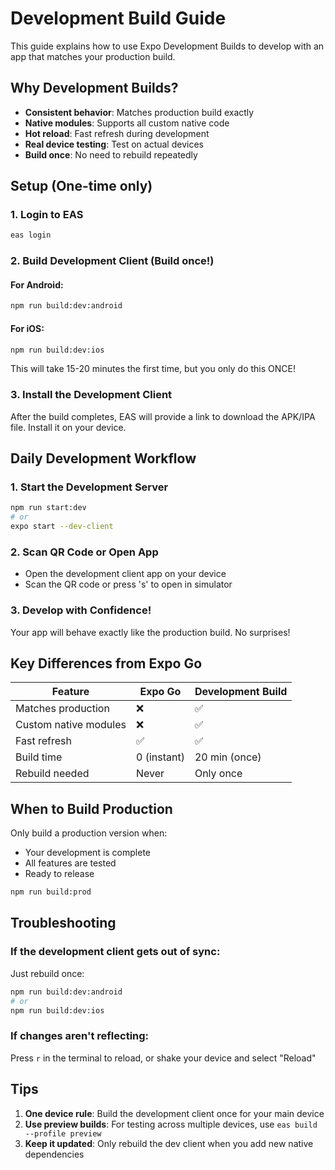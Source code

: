 # Development Build Guide

This guide explains how to use Expo Development Builds to develop with an app that matches your production build.

## Why Development Builds?

- **Consistent behavior**: Matches production build exactly
- **Native modules**: Supports all custom native code
- **Hot reload**: Fast refresh during development
- **Real device testing**: Test on actual devices
- **Build once**: No need to rebuild repeatedly

## Setup (One-time only)

### 1. Login to EAS

```bash
eas login
```

### 2. Build Development Client (Build once!)

#### For Android:
```bash
npm run build:dev:android
```

#### For iOS:
```bash
npm run build:dev:ios
```

This will take 15-20 minutes the first time, but you only do this ONCE!

### 3. Install the Development Client

After the build completes, EAS will provide a link to download the APK/IPA file. Install it on your device.

## Daily Development Workflow

### 1. Start the Development Server

```bash
npm run start:dev
# or
expo start --dev-client
```

### 2. Scan QR Code or Open App

- Open the development client app on your device
- Scan the QR code or press 's' to open in simulator

### 3. Develop with Confidence!

Your app will behave exactly like the production build. No surprises!

## Key Differences from Expo Go

| Feature | Expo Go | Development Build |
|---------|---------|-------------------|
| Matches production | ❌ | ✅ |
| Custom native modules | ❌ | ✅ |
| Fast refresh | ✅ | ✅ |
| Build time | 0 (instant) | 20 min (once) |
| Rebuild needed | Never | Only once |

## When to Build Production

Only build a production version when:
- Your development is complete
- All features are tested
- Ready to release

```bash
npm run build:prod
```

## Troubleshooting

### If the development client gets out of sync:

Just rebuild once:
```bash
npm run build:dev:android
# or
npm run build:dev:ios
```

### If changes aren't reflecting:

Press `r` in the terminal to reload, or shake your device and select "Reload"

## Tips

1. **One device rule**: Build the development client once for your main device
2. **Use preview builds**: For testing across multiple devices, use `eas build --profile preview`
3. **Keep it updated**: Only rebuild the dev client when you add new native dependencies

